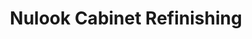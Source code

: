 ---
title: "Nulook Cabinet Refinishing"
url: /freehold/nulook-cabinet-refinishing/
shop: Werkzeuge
---